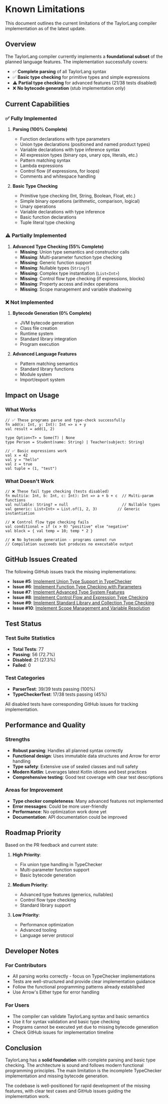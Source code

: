 # Known Limitations

This document outlines the current limitations of the TaylorLang compiler implementation as of the latest update.

## Overview

The TaylorLang compiler currently implements a **foundational subset** of the planned language features. The implementation successfully covers:

- ✅ **Complete parsing** of all TaylorLang syntax
- ✅ **Basic type checking** for primitive types and simple expressions
- ⚠️  **Partial type checking** for advanced features (21/38 tests disabled)
- ❌ **No bytecode generation** (stub implementation only)

## Current Capabilities

### ✅ Fully Implemented

1. **Parsing (100% Complete)**
   - Function declarations with type parameters
   - Union type declarations (positioned and named product types)
   - Variable declarations with type inference syntax
   - All expression types (binary ops, unary ops, literals, etc.)
   - Pattern matching syntax
   - Lambda expressions
   - Control flow (if expressions, for loops)
   - Comments and whitespace handling

2. **Basic Type Checking**
   - Primitive type checking (Int, String, Boolean, Float, etc.)
   - Simple binary operations (arithmetic, comparison, logical)
   - Unary operations
   - Variable declarations with type inference
   - Basic function declarations
   - Tuple literal type checking

### ⚠️  Partially Implemented

1. **Advanced Type Checking (55% Complete)**
   - **Missing**: Union type semantics and constructor calls
   - **Missing**: Multi-parameter function type checking
   - **Missing**: Generic function support
   - **Missing**: Nullable types (`String?`)
   - **Missing**: Complex type instantiation (`List<Int>`)
   - **Missing**: Control flow type checking (if expressions, blocks)
   - **Missing**: Property access and index operations
   - **Missing**: Scope management and variable shadowing

### ❌ Not Implemented

1. **Bytecode Generation (0% Complete)**
   - JVM bytecode generation
   - Class file creation
   - Runtime system
   - Standard library integration
   - Program execution

2. **Advanced Language Features**
   - Pattern matching semantics
   - Standard library functions
   - Module system
   - Import/export system

## Impact on Usage

### What Works
```taylorlang
// ✅ These programs parse and type-check successfully
fn add(x: Int, y: Int): Int => x + y
val result = add(1, 2)

type Option<T> = Some(T) | None
type Person = Student(name: String) | Teacher(subject: String)

// ✅ Basic expressions work
val x = 42
val y = "hello"
val z = true
val tuple = (1, "test")
```

### What Doesn't Work
```taylorlang
// ❌ These fail type checking (tests disabled)
fn multi(a: Int, b: Int, c: Int): Int => a + b + c  // Multi-param functions
val nullable: String? = null                        // Nullable types
val generic: List<Int> = List.of(1, 2, 3)         // Generic instantiation

// ❌ Control flow type checking fails
val conditional = if (x > 0) "positive" else "negative"
val block = { val temp = 10; temp * 2 }

// ❌ No bytecode generation - programs cannot run
// Compilation succeeds but produces no executable output
```

## GitHub Issues Created

The following GitHub issues track the missing implementations:

- **Issue #5**: [Implement Union Type Support in TypeChecker](https://github.com/zhxiaogg/TaylorLang/issues/5)
- **Issue #6**: [Implement Function Type Checking with Parameters](https://github.com/zhxiaogg/TaylorLang/issues/6)  
- **Issue #7**: [Implement Advanced Type System Features](https://github.com/zhxiaogg/TaylorLang/issues/7)
- **Issue #8**: [Implement Control Flow and Expression Type Checking](https://github.com/zhxiaogg/TaylorLang/issues/8)
- **Issue #9**: [Implement Standard Library and Collection Type Checking](https://github.com/zhxiaogg/TaylorLang/issues/9)
- **Issue #10**: [Implement Scope Management and Variable Resolution](https://github.com/zhxiaogg/TaylorLang/issues/10)

## Test Status

### Test Suite Statistics
- **Total Tests**: 77
- **Passing**: 56 (72.7%)
- **Disabled**: 21 (27.3%)
- **Failed**: 0

### Test Categories
- **ParserTest**: 39/39 tests passing (100%)
- **TypeCheckerTest**: 17/38 tests passing (45%)

All disabled tests have corresponding GitHub issues for tracking implementation.

## Performance and Quality

### Strengths
- **Robust parsing**: Handles all planned syntax correctly
- **Functional design**: Uses immutable data structures and Arrow for error handling
- **Type safety**: Extensive use of sealed classes and null safety
- **Modern Kotlin**: Leverages latest Kotlin idioms and best practices
- **Comprehensive testing**: Good test coverage with clear test descriptions

### Areas for Improvement
- **Type checker completeness**: Many advanced features not implemented
- **Error messages**: Could be more user-friendly
- **Performance**: No optimization work done yet
- **Documentation**: API documentation could be improved

## Roadmap Priority

Based on the PR feedback and current state:

1. **High Priority**: 
   - Fix union type handling in TypeChecker
   - Multi-parameter function support
   - Basic bytecode generation

2. **Medium Priority**: 
   - Advanced type features (generics, nullables)
   - Control flow type checking
   - Standard library support

3. **Low Priority**: 
   - Performance optimization
   - Advanced tooling
   - Language server protocol

## Developer Notes

### For Contributors
- All parsing works correctly - focus on TypeChecker implementations
- Tests are well-structured and provide clear implementation guidance
- Follow the functional programming patterns already established
- Use Arrow's Either type for error handling

### For Users
- The compiler can validate TaylorLang syntax and basic semantics
- Use it for syntax validation and basic type checking
- Programs cannot be executed yet due to missing bytecode generation
- Check GitHub issues for implementation timeline

## Conclusion

TaylorLang has a **solid foundation** with complete parsing and basic type checking. The architecture is sound and follows modern functional programming principles. The main limitation is the incomplete TypeChecker implementation and missing bytecode generation.

The codebase is well-positioned for rapid development of the missing features, with clear test cases and GitHub issues guiding the implementation work.